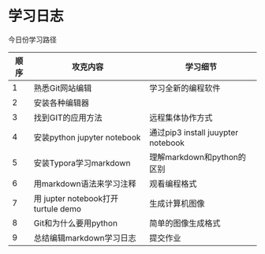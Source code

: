 # 学习日志

今日份学习路径

| 顺序     | 攻克内容 | 学习细节 |
| -------- | --------|---------|
| 1 | 熟悉Git网站编辑 |  学习全新的编程软件   |
| 2 | 安装各种编辑器     |    |
| 3 | 找到GIT的应用方法     |  远程集体协作方式  |
| 4 |   安装python jupyter notebook   | 通过pip3 install juuypter notebook  |
| 5 | 安装Typora学习markdown   |  理解markdown和python的区别  |
| 6 | 用markdown语法来学习注释     |  观看编程格式  |
| 7 | 用 jupter notebook打开turtule demo   | 生成计算机图像   |
| 8 | Git和为什么要用python     |  简单的图像生成格式  |
| 9 | 总结编辑markdown学习日志     |  提交作业  |
